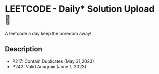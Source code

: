 # LEETCODE - Daily* Solution Upload 👋
A leetcode a day keep the boredom away! 

## Description
- P217: Contain Duplicates (May 31,2023)
- P242: Valid Anagram (June 1, 2023)
